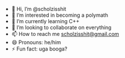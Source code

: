 - 👋 Hi, I’m @scholzisshit
- 👀 I’m interested in becoming a polymath
- 🌱 I’m currently learning C++
- 💞️ I’m looking to collaborate on everything
- 📫 How to reach me scholzisshit@gmail.com
- 😄 Pronouns: he/him
- ⚡ Fun fact: uga booga?

<!---
scholzisshit/scholzisshit is a ✨ special ✨ repository because its `README.md` (this file) appears on your GitHub profile.
You can click the Preview link to take a look at your changes.
--->
